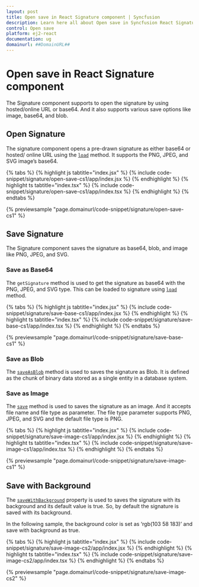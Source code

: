 ```yaml
---
layout: post
title: Open save in React Signature component | Syncfusion
description: Learn here all about Open save in Syncfusion React Signature component of Syncfusion Essential JS 2 and more.
control: Open save 
platform: ej2-react
documentation: ug
domainurl: ##DomainURL##
---
```


# Open save in React Signature component

The Signature component supports to open the signature by using hosted/online URL or base64. And it also supports various save options like image, base64, and blob.

## Open Signature

The signature component opens a pre-drawn signature as either base64 or hosted/ online URL using the [`load`](https://ej2.syncfusion.com/react/documentation/api/signature/#load) method. It supports the PNG, JPEG, and SVG image’s base64.

{% tabs %}
{% highlight js tabtitle="index.jsx" %}
{% include code-snippet/signature/open-save-cs1/app/index.jsx %}
{% endhighlight %}
{% highlight ts tabtitle="index.tsx" %}
{% include code-snippet/signature/open-save-cs1/app/index.tsx %}
{% endhighlight %}
{% endtabs %}

 {% previewsample "page.domainurl/code-snippet/signature/open-save-cs1" %}

## Save Signature

The Signature component saves the signature as base64, blob, and image like PNG, JPEG, and SVG.

### Save as Base64

The `getSignature` method is used to get the signature as base64 with the PNG, JPEG, and SVG type. This can be loaded to signature using [`load`](https://ej2.syncfusion.com/react/documentation/api/signature/#load) method.

{% tabs %}
{% highlight js tabtitle="index.jsx" %}
{% include code-snippet/signature/save-base-cs1/app/index.jsx %}
{% endhighlight %}
{% highlight ts tabtitle="index.tsx" %}
{% include code-snippet/signature/save-base-cs1/app/index.tsx %}
{% endhighlight %}
{% endtabs %}

 {% previewsample "page.domainurl/code-snippet/signature/save-base-cs1" %}

### Save as Blob

The [`saveAsBlob`](https://ej2.syncfusion.com/react/documentation/api/signature/#saveasblob) method is used to saves the signature as Blob. It is defined as the chunk of binary data stored as a single entity in a database system.

### Save as Image

The [`save`](https://ej2.syncfusion.com/react/documentation/api/signature/#save) method is used to saves the signature as an image. And it accepts file name and file type as parameter. The file type parameter supports PNG, JPEG, and SVG and the default file type is PNG.

{% tabs %}
{% highlight js tabtitle="index.jsx" %}
{% include code-snippet/signature/save-image-cs1/app/index.jsx %}
{% endhighlight %}
{% highlight ts tabtitle="index.tsx" %}
{% include code-snippet/signature/save-image-cs1/app/index.tsx %}
{% endhighlight %}
{% endtabs %}

 {% previewsample "page.domainurl/code-snippet/signature/save-image-cs1" %}

## Save with Background

The [`saveWithBackground`](https://ej2.syncfusion.com/react/documentation/api/signature/#savewithbackground) property is used to saves the signature with its background and its default value is true. So, by default the signature is saved with its background.

In the following sample, the background color is set as ‘rgb(103 58 183)’ and save with background as true.

{% tabs %}
{% highlight js tabtitle="index.jsx" %}
{% include code-snippet/signature/save-image-cs2/app/index.jsx %}
{% endhighlight %}
{% highlight ts tabtitle="index.tsx" %}
{% include code-snippet/signature/save-image-cs2/app/index.tsx %}
{% endhighlight %}
{% endtabs %}

 {% previewsample "page.domainurl/code-snippet/signature/save-image-cs2" %}